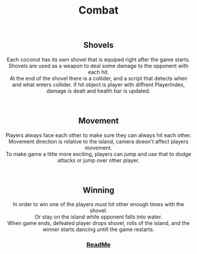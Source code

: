 <h1 align="center">Combat</h1>


<br>
<h2 align="center">Shovels</h2>
<p align="center">
    Each coconut has its own shovel that is equiped right after the game starts.<br>
    Shovels are used as a weapon to deal some damage to the opponent with each hit.<br>
    At the end of the shovel there is a collider, and a script that detects when and what enters collider.
    If hit object is player with diffrent PlayerIndex, damage is dealt and health bar is updated.
</p>

<br>
<h2 align="center">Movement</h2>
<p align="center">
    Players always face each other to make sure they can always hit each other.<br>
    Movement direction is relative to the island, camera doesn't affect players movement.<br>
    To make game a little more exciting, players can jump and use that to dodge attacks or jump over other player.
</p>

<br>
<h2 align="center">Winning</h2>
<p align="center">
    In order to win one of the players must hit other enough times with the shovel.<br>
    Or stay on the island while opponent falls into water.<br>
    When game ends, defeated player drops shovel, rolls of the island, and the winner starts dancing untill the game restarts.
</p>


<h3 align="center">
  <a href="README.md">ReadMe</a>
</h3>
